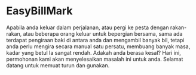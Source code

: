# EasyBillMark


Apabila anda keluar dalam perjalanan, atau pergi ke pesta dengan rakan-rakan, atau beberapa orang keluar untuk bepergian bersama, sama ada terdapat pengiraan baki di antara anda dan mengambil banyak bil, tetapi anda perlu mengira secara manual satu persatu, membuang banyak masa, kadar yang betul Ia sangat rendah. Adakah anda berasa kesal? Hari ini, permohonan kami akan menyelesaikan masalah ini untuk anda. Selamat datang untuk memuat turun dan gunakan.



